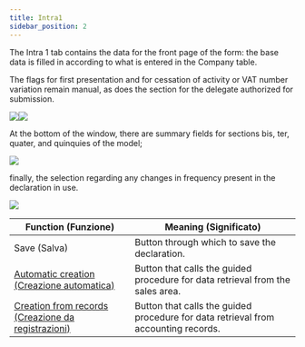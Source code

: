 ```yaml
---
title: Intra1
sidebar_position: 2
---
```


The Intra 1 tab contains the data for the front page of the form: the base data is filled in according to what is entered in the Company table.

The flags for first presentation and for cessation of activity or VAT number variation remain manual, as does the section for the delegate authorized for submission.

![](/img/it-it/finance-area/declarations/intrastat/create-intrastat1/intra1/image01.png)![](/img/it-it/finance-area/declarations/intrastat/create-intrastat1/intra1/image02.png)

At the bottom of the window, there are summary fields for sections bis, ter, quater, and quinquies of the model; 

![](/img/it-it/finance-area/declarations/intrastat/create-intrastat1/intra1/image03.png)

finally, the selection regarding any changes in frequency present in the declaration in use.

![](/img/it-it/finance-area/declarations/intrastat/create-intrastat1/intra1/image04.png)

| Function (Funzione) | Meaning (Significato) |
| --- | --- |
| Save (Salva) | Button through which to save the declaration. |
| [Automatic creation (Creazione automatica)](/docs/finance-area/declarations/intrastat/automatic-creation-intrastat1/automatic-creation) | Button that calls the guided procedure for data retrieval from the sales area. |
| [Creation from records (Creazione da registrazioni)](/docs/finance-area/declarations/intrastat/create-from-records-intrastat1/create-from-records-intrastat1-intro) | Button that calls the guided procedure for data retrieval from accounting records. |